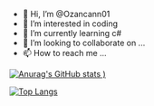 - 👋 Hi, I’m @Ozancann01
- 👀 I’m interested in coding
- 🌱 I’m currently learning c#
- 💞️ I’m looking to collaborate on ...
- 📫 How to reach me ...

<!---
Ozancann01/Ozancann01 is a ✨ special ✨ repository because its `README.md` (this file) appears on your GitHub profile.
You can click the Preview link to take a look at your changes.
--->

[![Anurag's GitHub stats](https://github-readme-stats.vercel.app/api?username=Ozancann01&count_private=true&show_icons=true&theme=highcontrast)
)](https://github.com/anuraghazra/github-readme-stats)

[![Top Langs](https://github-readme-stats.vercel.app/api/top-langs/?username=Ozancann01&layout=compact&count_private=true)](https://github.com/anuraghazra/github-readme-stats)
